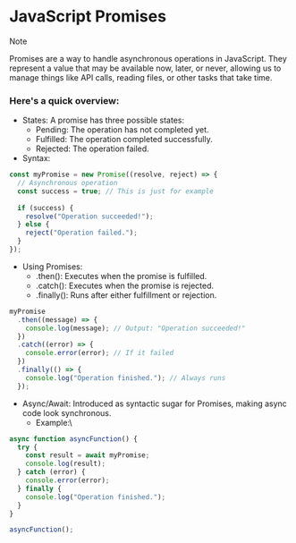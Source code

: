 # JavaScript Promises
>[!NOTE]
>Promises are a way to handle asynchronous operations in JavaScript. They represent a value that may be available now, later, or never, allowing us to manage things like API calls, reading files, or other tasks that take time.

### Here's a quick overview:
- States: A promise has three possible states:
  - Pending: The operation has not completed yet.
  - Fulfilled: The operation completed successfully.
  - Rejected: The operation failed.
- Syntax:
```javascript
const myPromise = new Promise((resolve, reject) => {
  // Asynchronous operation
  const success = true; // This is just for example
  
  if (success) {
    resolve("Operation succeeded!");
  } else {
    reject("Operation failed.");
  }
});
```

- Using Promises:
  - .then(): Executes when the promise is fulfilled.
  - .catch(): Executes when the promise is rejected.
  - .finally(): Runs after either fulfillment or rejection.
```javascript
myPromise
  .then((message) => {
    console.log(message); // Output: "Operation succeeded!"
  })
  .catch((error) => {
    console.error(error); // If it failed
  })
  .finally(() => {
    console.log("Operation finished."); // Always runs
  });
```
- Async/Await: Introduced as syntactic sugar for Promises, making async code look synchronous.
  - Example:\
```javascript
async function asyncFunction() {
  try {
    const result = await myPromise;
    console.log(result);
  } catch (error) {
    console.error(error);
  } finally {
    console.log("Operation finished.");
  }
}

asyncFunction();
```
